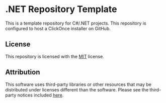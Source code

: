 # .NET Repository Template
This is a template repository for C#/.NET projects. This repository is configured to host a ClickOnce installer on GitHub.
## License
This repository is licensed with the [MIT](LICENSE.txt) license.
## Attribution
This software uses third-party libraries or other resources that may be
distributed under licenses different than the software. Please see the third-party notices included [here](THIRD-PARTY-NOTICES.md).
